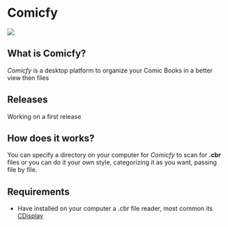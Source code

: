 # **Comicfy**

![](https://img.shields.io/github/last-commit/brn1x/comicfy)

## What is **Comicfy**?
*Comicfy* is a desktop platform to organize your Comic Books in a better view then files

## **Releases**
Working on a first release

## **How does it works?**
You can specify a directory on your computer for *Comicfy* to scan for **.cbr** files or you can do it your own style, categorizing it as you want, passing file by file.

## **Requirements**
- Have installed on your computer a .cbr file reader, most common its [CDisplay](http://www.cdisplay.me/)
